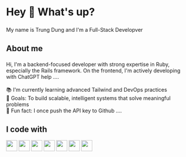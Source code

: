 <h1 align="left">Hey 👋 What's up?</h1>

###

<p align="left">My name is Trung Dung and I'm a Full-Stack Developver</p>

###

<h2 align="left">About me</h2>

###

<p align="left">Hi, I'm a backend-focused developer with strong expertise in Ruby, especially the Rails framework. On the frontend, I'm actively developing with ChatGPT help ....<br><br>📚 I'm currently learning advanced Tailwind and DevOps practices<br>🎯 Goals: To build scalable, intelligent systems that solve meaningful problems<br>🎲 Fun fact: I once push the API key to Github ....</p>

<h2 align="left">I code with</h2>

<p align="left">
  <img src="https://cdn.jsdelivr.net/gh/devicons/devicon/icons/ruby/ruby-original.svg" height="30" />
  <img src="https://cdn.jsdelivr.net/gh/devicons/devicon/icons/rails/rails-original-wordmark.svg" height="30" />
  <img src="https://cdn.jsdelivr.net/gh/devicons/devicon/icons/react/react-original.svg" height="30" />
  <img src="https://cdn.jsdelivr.net/gh/devicons/devicon/icons/tailwindcss/tailwindcss-plain.svg" height="30" />
  <img src="https://cdn.jsdelivr.net/gh/devicons/devicon/icons/docker/docker-original.svg" height="30" />
  <img src="https://cdn.jsdelivr.net/gh/devicons/devicon/icons/postgresql/postgresql-original.svg" height="30" />
  <img src="https://cdn.jsdelivr.net/gh/devicons/devicon/icons/mysql/mysql-original.svg" height="30" />
</p>
